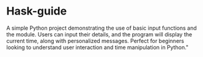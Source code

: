 # Hask-guide
A simple Python project demonstrating the use of basic input functions and the module. Users can input their details, and the program will display the current time, along with personalized messages. Perfect for beginners looking to understand user interaction and time manipulation in Python."
